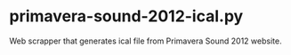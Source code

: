 primavera-sound-2012-ical.py
============================

Web scrapper that generates ical file from Primavera Sound 2012 website.